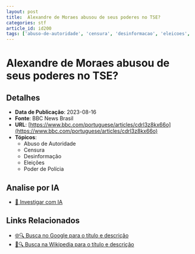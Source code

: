 ```yaml
---
layout: post
title:  Alexandre de Moraes abusou de seus poderes no TSE?
categories: stf
article_id: id200
tags: ['abuso-de-autoridade', 'censura', 'desinformacao', 'eleicoes', 'poder-de-policia']
---
```


# Alexandre de Moraes abusou de seus poderes no TSE?

## Detalhes
- **Data de Publicação**: 2023-08-16
- **Fonte**: BBC News Brasil
- **URL**: [https://www.bbc.com/portuguese/articles/cdrl3z8kx66o](https://www.bbc.com/portuguese/articles/cdrl3z8kx66o)
- **Tópicos**:
  - Abuso de Autoridade
  - Censura
  - Desinformação
  - Eleições
  - Poder de Polícia

## Analise por IA
- [🤖 Investigar com IA](https://www.perplexity.ai/search?q=%22not%C3%ADcia%20artigo%20Brasil%22%20Alexandre%20de%20Moraes%20abusou%20de%20seus%20poderes%20no%20TSE%3F%20BBC%20News%20Brasil%202023-08-16)

## Links Relacionados
- [🌐🔍 Busca no Google para o título e descrição](https://www.google.com/search?q=%22not%C3%ADcia%20artigo%20Brasil%22%20Alexandre%20de%20Moraes%20abusou%20de%20seus%20poderes%20no%20TSE%3F%20BBC%20News%20Brasil%202023-08-16)
- [📖🔍 Busca na Wikipedia para o título e descrição](https://pt.wikipedia.org/w/index.php?search=%22not%C3%ADcia%20artigo%20Brasil%22%20Alexandre%20de%20Moraes%20abusou%20de%20seus%20poderes%20no%20TSE%3F%20BBC%20News%20Brasil%202023-08-16)


